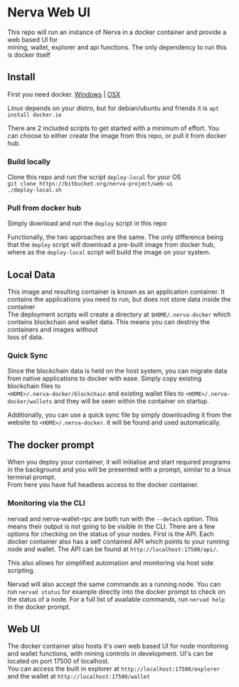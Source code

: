 # Nerva Web UI

This repo will run an instance of Nerva in a docker container and provide a web based UI for  
mining, wallet, explorer and api functions. The only dependency to run this is docker itself

## Install

First you need docker. [Windows](https://download.docker.com/win/stable/Docker%20for%20Windows%20Installer.exe) | 
[OSX](https://download.docker.com/mac/stable/Docker.dmg)  

Linux depends on your distro, but for debian/ubuntu and friends it is `apt install docker.io`

There are 2 included scripts to get started with a minimum of effort. You can choose to either create the image from this repo, or pull it from docker hub.  

### Build locally

Clone this repo and run the script `deploy-local` for your OS  
`git clone https://bitbucket.org/nerva-project/web-ui`  
`./deploy-local.sh`

### Pull from docker hub

Simply download and run the `deploy` script in this repo

Functionally, the two approaches are the same. The only difference being that the `deploy` script will download a pre-built image from docker hub,  
where as the `deploy-local` script will build the image on your system.

## Local Data

This image and resulting container is known as an application container. It contains the applications you need to run, but does not store data inside the container  
The deployment scripts will create a directory at `$HOME/.nerva-docker` which contains blockchain and wallet data. This means you can destroy the containers and images without  
loss of data.

### Quick Sync

Since the blockchain data is held on the host system, you can migrate data from native applications to docker with ease. Simply copy existing blockchain files to  
`<HOME>/.nerva-docker/blockchain` and existing wallet files to `<HOME>/.nerva-docker/wallets` and they will be seen within the container on startup.  

Additionally, you can use a quick sync file by simply downloading it from the website to `<HOME>/.nerva-docker`. it will be found and used automatically.

## The docker prompt

When you deploy your container, it will initialise and start required programs in the background and you will be presented with a prompt, similar to a linux terminal prompt.  
From here you have full headless access to the docker container.

### Monitoring via the CLI

nervad and nerva-wallet-rpc are both run with the `--detach` option. This means their output is not going to be visible in the CLI. There are a few options for checking on the status of your nodes. First is the API. Each docker container also has a self contained API which points to your running node and wallet. The API can be found at `http://localhost:17500/api/`.  

This also allows for simplified automation and monitoring via host side scripting.  

Nervad will also accept the same commands as a running node. You can run `nervad status` for example directly into the docker prompt to check on the status of a node. For a full list of available commands, run `nervad help` in the docker prompt.

## Web UI

The docker container also hosts it's own web based UI for node monitoring and wallet functions, with mining controls in development. UI's can be located on port 17500 of localhost.  
You can access the built in explorer at `http://localhost:17500/explorer` and the wallet at `http://localhost:17500/wallet`  

